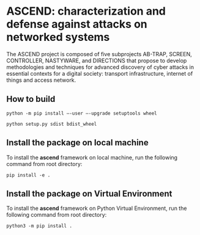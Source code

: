 # ASCEND: characterization and defense against attacks on networked systems

The ASCEND project is composed of five subprojects AB-TRAP, SCREEN, CONTROLLER, NASTYWARE, and DIRECTIONS that propose to develop methodologies and techniques for advanced discovery of cyber attacks in essential contexts for a digital society: transport infrastructure, internet of things and access network.


## How to build

```shell
python -m pip install –-user –-upgrade setuptools wheel
```

```shell
python setup.py sdist bdist_wheel
```

## Install the package on local machine

To install the **ascend** framework on local machine, run the following 
command from root directory:

```shell
pip install -e .
```

## Install the package on Virtual Environment

To install the **ascend** framework on Python Virtual Environment, run the following command from root directory:

```shell
python3 -m pip install .
```
